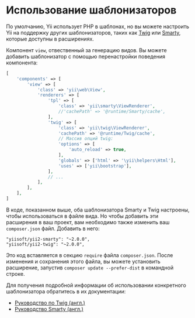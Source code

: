 Использование шаблонизаторов
======================

По умолчанию, Yii использует PHP в шаблонах, но вы можете настроить Yii на поддержку других шаблонизаторов, таких как
[Twig](http://twig.sensiolabs.org/) или [Smarty](http://www.smarty.net/), которые доступны в расширениях.

Компонент `view`, отвественный за генерацию видов. Вы можете добавить шаблонизатор с помощью перенастройки поведения компонента:

```php
[
    'components' => [
        'view' => [
            'class' => 'yii\web\View',
            'renderers' => [
                'tpl' => [
                    'class' => 'yii\smarty\ViewRenderer',
                    //'cachePath' => '@runtime/Smarty/cache',
                ],
                'twig' => [
                    'class' => 'yii\twig\ViewRenderer',
                    'cachePath' => '@runtime/Twig/cache',
                    // Массив опций twig:
                    'options' => [
                        'auto_reload' => true,
                    ],
                    'globals' => ['html' => '\yii\helpers\Html'],
                    'uses' => ['yii\bootstrap'],
                ],
                // ...
            ],
        ],
    ],
]
```

В коде, показанном выше, оба шаблонизатора Smarty и Twig настроены, чтобы использоваться в файле вида. Но чтобы добавить эти расширения в ваш проект, вам необходимо также изменить ваш `composer.json` файл. Добавить в него:

```
"yiisoft/yii2-smarty": "~2.0.0",
"yiisoft/yii2-twig": "~2.0.0",
```
Это код вставляется в секцию `require` файла `composer.json`. После изменения и сохранения этого файла, вы можете установить расширение, запустив `composer update --prefer-dist` в командной строке.

Для получения подробной информации об использовании конкретного шаблонизатора обратитесь в их документации:

- [Руководство по Twig (англ.)](https://github.com/yiisoft/yii2-twig/tree/master/docs/guide)
- [Руководство Smarty (англ.)](https://github.com/yiisoft/yii2-smarty/tree/master/docs/guide)
